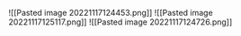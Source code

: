 
![[Pasted image 20221117124453.png]]
![[Pasted image 20221117125117.png]]
![[Pasted image 20221117124726.png]]
